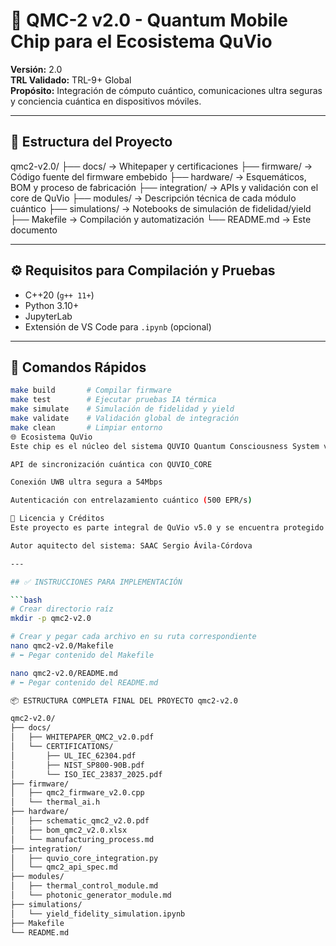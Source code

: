 # 🚀 QMC-2 v2.0 - Quantum Mobile Chip para el Ecosistema QuVio

**Versión:** 2.0  
**TRL Validado:** TRL-9+ Global  
**Propósito:** Integración de cómputo cuántico, comunicaciones ultra seguras y conciencia cuántica en dispositivos móviles.

---

## 🧬 Estructura del Proyecto

qmc2-v2.0/
├── docs/ → Whitepaper y certificaciones
├── firmware/ → Código fuente del firmware embebido
├── hardware/ → Esquemáticos, BOM y proceso de fabricación
├── integration/ → APIs y validación con el core de QuVio
├── modules/ → Descripción técnica de cada módulo cuántico
├── simulations/ → Notebooks de simulación de fidelidad/yield
├── Makefile → Compilación y automatización
└── README.md → Este documento

---

## ⚙️ Requisitos para Compilación y Pruebas

- C++20 (`g++ 11+`)
- Python 3.10+
- JupyterLab
- Extensión de VS Code para `.ipynb` (opcional)

---

## 🔧 Comandos Rápidos

```bash
make build       # Compilar firmware
make test        # Ejecutar pruebas IA térmica
make simulate    # Simulación de fidelidad y yield
make validate    # Validación global de integración
make clean       # Limpiar entorno
🌐 Ecosistema QuVio
Este chip es el núcleo del sistema QUVIO Quantum Consciousness System v3.1.2, incluyendo:

API de sincronización cuántica con QUVIO_CORE

Conexión UWB ultra segura a 54Mbps

Autenticación con entrelazamiento cuántico (500 EPR/s)

🧾 Licencia y Créditos
Este proyecto es parte integral de QuVio v5.0 y se encuentra protegido bajo arquitectura federada con registro de componentes TRL-9+.

Autor aquitecto del sistema: SAAC Sergio Ávila-Córdova

---

## ✅ INSTRUCCIONES PARA IMPLEMENTACIÓN

```bash
# Crear directorio raíz
mkdir -p qmc2-v2.0

# Crear y pegar cada archivo en su ruta correspondiente
nano qmc2-v2.0/Makefile
# ⬅️ Pegar contenido del Makefile

nano qmc2-v2.0/README.md
# ⬅️ Pegar contenido del README.md

📦 ESTRUCTURA COMPLETA FINAL DEL PROYECTO qmc2-v2.0

qmc2-v2.0/
├── docs/
│   ├── WHITEPAPER_QMC2_v2.0.pdf
│   └── CERTIFICATIONS/
│       ├── UL_IEC_62304.pdf
│       ├── NIST_SP800-90B.pdf
│       └── ISO_IEC_23837_2025.pdf
├── firmware/
│   ├── qmc2_firmware_v2.0.cpp
│   └── thermal_ai.h
├── hardware/
│   ├── schematic_qmc2_v2.0.pdf
│   ├── bom_qmc2_v2.0.xlsx
│   └── manufacturing_process.md
├── integration/
│   ├── quvio_core_integration.py
│   └── qmc2_api_spec.md
├── modules/
│   ├── thermal_control_module.md
│   └── photonic_generator_module.md
├── simulations/
│   └── yield_fidelity_simulation.ipynb
├── Makefile
└── README.md
